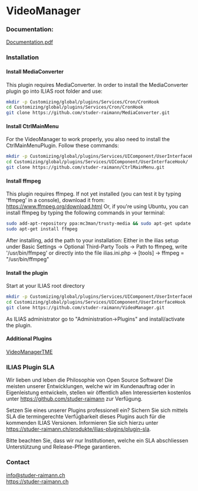 VideoManager
============
### Documentation: 
[Documentation.pdf](/doc/Documentation.pdf?raw=true)

### Installation
#### Install MediaConverter
This plugin requires MediaConverter.
In order to install the MediaConverter plugin go into ILIAS root folder and use:

```bash
mkdir -p Customizing/global/plugins/Services/Cron/CronHook
cd Customizing/global/plugins/Services/Cron/CronHook
git clone https://github.com/studer-raimann/MediaConverter.git
```

#### Install CtrlMainMenu
For the VideoManager to work properly, you also need to install the CtrlMainMenu­Plugin. Follow these
commands:

```bash
mkdir -p Customizing/global/plugins/Services/UIComponent/UserInterfaceHook/
cd Customizing/global/plugins/Services/UIComponent/UserInterfaceHook/
git clone https://github.com/studer-raimann/CtrlMainMenu.git
```

#### Install ffmpeg
This plugin requires ffmpeg. If not yet installed (you can test it by typing 'ffmpeg' in a console), download it from: https://www.ffmpeg.org/download.html
Or, if you're using Ubuntu, you can install ffmpeg by typing the following commands in your terminal:
```bash
sudo add-apt-repository ppa:mc3man/trusty-media && sudo apt-get update
sudo apt-get install ffmpeg
```
After installing, add the path to your installation:
Either in the ilias setup under Basic Settings -> Optional Third-Party Tools -> Path to ffmpeg, write '/usr/bin/ffmpeg'
or directly into the file ilias.ini.php -> [tools] -> ffmpeg = "/usr/bin/ffmpeg"

#### Install the plugin
Start at your ILIAS root directory
```bash
mkdir -p Customizing/global/plugins/Services/UIComponent/UserInterfaceHook/
cd Customizing/global/plugins/Services/UIComponent/UserInterfaceHook
git clone https://github.com/studer-raimann/VideoManager.git
```
As ILIAS administrator go to "Administration->Plugins" and install/activate the plugin.

#### Additional Plugins
[VideoManagerTME](https://github.com/studer-raimann/VideoManagerTME)

### ILIAS Plugin SLA

Wir lieben und leben die Philosophie von Open Source Software! Die meisten unserer Entwicklungen, welche wir im Kundenauftrag oder in Eigenleistung entwickeln, stellen wir öffentlich allen Interessierten kostenlos unter https://github.com/studer-raimann zur Verfügung.

Setzen Sie eines unserer Plugins professionell ein? Sichern Sie sich mittels SLA die termingerechte Verfügbarkeit dieses Plugins auch für die kommenden ILIAS Versionen. Informieren Sie sich hierzu unter https://studer-raimann.ch/produkte/ilias-plugins/plugin-sla.

Bitte beachten Sie, dass wir nur Institutionen, welche ein SLA abschliessen Unterstützung und Release-Pflege garantieren.

### Contact
info@studer-raimann.ch  
https://studer-raimann.ch  

